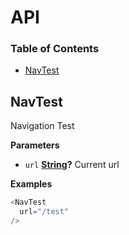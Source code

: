 # API

<!-- Generated by documentation.js. Update this documentation by updating the source code. -->

### Table of Contents

-   [NavTest](#navtest)

## NavTest

Navigation Test

**Parameters**

-   `url` **[String](https://developer.mozilla.org/docs/Web/JavaScript/Reference/Global_Objects/String)?** Current url

**Examples**

```javascript
<NavTest
  url="/test"
/>
```

